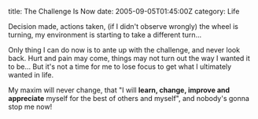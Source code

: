 title: The Challenge Is Now
date: 2005-09-05T01:45:00Z
category: Life

Decision made, actions taken, (if I didn't observe wrongly) the wheel is turning, my environment is starting to take a different turn…

Only thing I can do now is to ante up with the challenge, and never look back. Hurt and pain may come, things may not turn out the way I wanted it to be… But it's not a time for me to lose focus to get what I ultimately wanted in life.

My maxim will never change, that "I will **learn, change, improve and appreciate** myself for the best of others and myself", and nobody's gonna stop me now!
